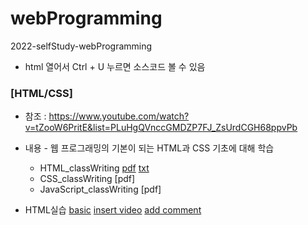 # webProgramming
2022-selfStudy-webProgramming
* html 열어서 Ctrl + U 누르면 소스코드 볼 수 있음

### [HTML/CSS]
  * 참조 : https://www.youtube.com/watch?v=tZooW6PritE&list=PLuHgQVnccGMDZP7FJ_ZsUrdCGH68ppvPb
  
  * 내용 - 웹 프로그래밍의 기본이 되는 HTML과 CSS 기초에 대해 학습
    * HTML_classWriting [pdf](https://juheefatal.github.io/webProgramming/classWriting/ClassWriting_HTML.pdf)
                        [txt](https://github.com/juheefatal/webProgramming/blob/main/classWriting/about%20html.txt)
    * CSS_classWriting [pdf]
    * JavaScript_classWriting [pdf]
  
  * HTML실습 [basic](https://juheefatal.github.io/webProgramming/firstWebSite/HTML_ver.1_basic/0.index.html)
             [insert video](https://juheefatal.github.io/webProgramming/firstWebSite/HTML_ver.2_insertVideo/0.1.index_video.html)
             [add comment](https://juheefatal.github.io/webProgramming/firstWebSite/HTML_ver.3_addComment/0.2.index_comment.html)
